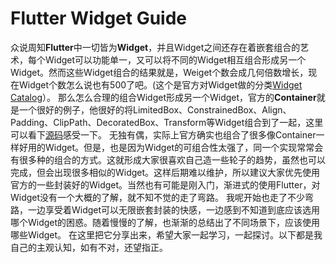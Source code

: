 # Flutter Widget Guide
众说周知**Flutter**中一切皆为**Widget**，并且Widget之间还存在着嵌套组合的艺术，每个Widget可以功能单一，又可以将不同的Widget相互组合形成另一个Widget。然而这些Widget组合的结果就是，Weiget个数会成几何倍数增长，现在Widget个数怎么说也有500了吧。(这个是官方对Widget做的分类[Widget Catalog](https://flutter.dev/docs/development/ui/widgets)）。
那么怎么合理的组合Widget形成另一个Widget，官方的**Container**就是一个很好的例子，他很好的将LimitedBox、ConstrainedBox、Align、Padding、ClipPath、DecoratedBox、Transform等Widget组合到了一起，这里可以看下[源码](https://github.com/flutter/flutter/blob/master/packages/flutter/lib/src/widgets/container.dart#L244)感受一下。
无独有偶，实际上官方确实也组合了很多像Container一样好用的Widget。但是，也是因为Widget的可组合性太强了，同一个实现常常会有很多种的组合的方式。这就形成大家很喜欢自己造一些轮子的趋势，虽然也可以完成，但会出现很多相似的Widget。这样后期难以维护，所以建议大家优先使用官方的一些封装好的Widget。当然也有可能是刚入门，渐进式的使用Flutter，对Widget没有一个大概的了解，就不知不觉的走了弯路。
我呢开始也走了不少弯路，一边享受着Widget可以无限嵌套封装的快感，一边感到不知道到底应该选用哪个Widget的困惑。随着慢慢的了解，也渐渐的总结出了不同场景下，应该使用哪些Widget。
在这里把它分享出来，希望大家一起学习，一起探讨。以下都是我自己的主观认知，如有不对，还望指正。
